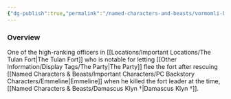 ```yaml
---
{"dg-publish":true,"permalink":"/named-characters-and-beasts/vormomli-bronzehand/","tags":["NPC"],"updated":"2025-04-23T22:44:57.616+01:00"}
---
```



### Overview
One of the high-ranking officers in [[Locations/Important Locations/The Tulan Fort\|The Tulan Fort]] who is notable for letting [[Other Information/Display Tags/The Party\|The Party]] flee the fort after rescuing [[Named Characters & Beasts/Important Characters/PC Backstory Characters/Emmeline\|Emmeline]] when he killed the fort leader at the time, [[Named Characters & Beasts/Damascus Klyn †\|Damascus Klyn †]].